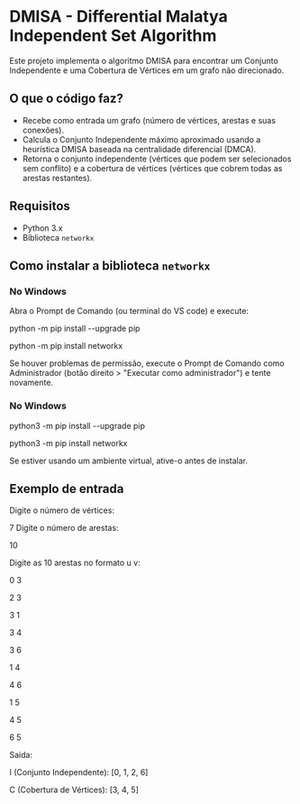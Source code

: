# DMISA - Differential Malatya Independent Set Algorithm

Este projeto implementa o algoritmo DMISA para encontrar um Conjunto Independente e uma Cobertura de Vértices em um grafo não direcionado.

## O que o código faz?

- Recebe como entrada um grafo (número de vértices, arestas e suas conexões).
- Calcula o Conjunto Independente máximo aproximado usando a heurística DMISA baseada na centralidade diferencial (DMCA).
- Retorna o conjunto independente (vértices que podem ser selecionados sem conflito) e a cobertura de vértices (vértices que cobrem todas as arestas restantes).

## Requisitos

- Python 3.x
- Biblioteca `networkx`

## Como instalar a biblioteca `networkx`

### No Windows

Abra o Prompt de Comando (ou terminal do VS code) e execute:

python -m pip install --upgrade pip

python -m pip install networkx

Se houver problemas de permissão, execute o Prompt de Comando como Administrador (botão direito > "Executar como administrador") e tente novamente.

### No Windows

python3 -m pip install --upgrade pip

python3 -m pip install networkx

Se estiver usando um ambiente virtual, ative-o antes de instalar.


## Exemplo de entrada

Digite o número de vértices:


7
Digite o número de arestas:

10

Digite as 10 arestas no formato u v:


0 3

2 3

3 1

3 4

3 6

1 4

4 6

1 5

4 5

6 5

Saida:

I (Conjunto Independente): [0, 1, 2, 6]

C (Cobertura de Vértices): [3, 4, 5]
